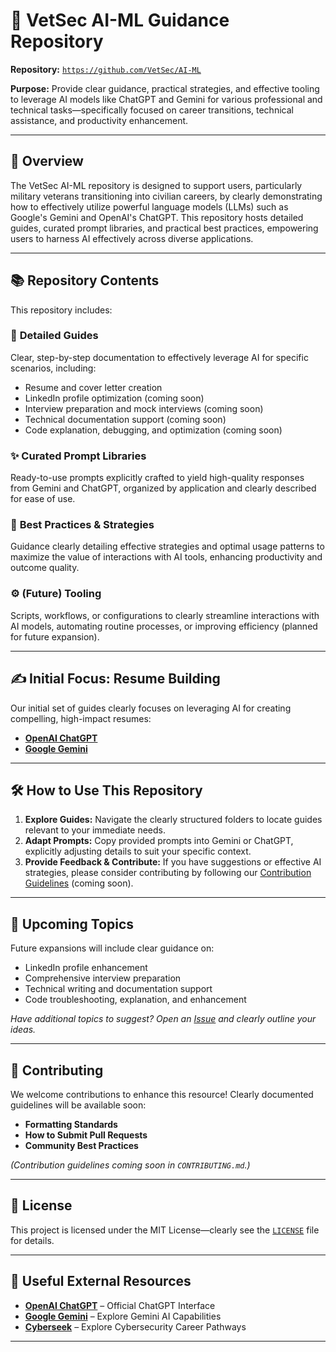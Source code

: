 # 🤖 VetSec AI-ML Guidance Repository

**Repository:** [`https://github.com/VetSec/AI-ML`](https://github.com/VetSec/AI-ML)

**Purpose:** Provide clear guidance, practical strategies, and effective tooling to leverage AI models like ChatGPT and Gemini for various professional and technical tasks—specifically focused on career transitions, technical assistance, and productivity enhancement.

---

## 🎯 Overview

The VetSec AI-ML repository is designed to support users, particularly military veterans transitioning into civilian careers, by clearly demonstrating how to effectively utilize powerful language models (LLMs) such as Google's Gemini and OpenAI's ChatGPT. This repository hosts detailed guides, curated prompt libraries, and practical best practices, empowering users to harness AI effectively across diverse applications.

---

## 📚 Repository Contents

This repository includes:

### 📖 **Detailed Guides**
Clear, step-by-step documentation to effectively leverage AI for specific scenarios, including:
- Resume and cover letter creation
- LinkedIn profile optimization (coming soon)
- Interview preparation and mock interviews (coming soon)
- Technical documentation support (coming soon)
- Code explanation, debugging, and optimization (coming soon)

### ✨ **Curated Prompt Libraries**
Ready-to-use prompts explicitly crafted to yield high-quality responses from Gemini and ChatGPT, organized by application and clearly described for ease of use.

### 🚀 **Best Practices & Strategies**
Guidance clearly detailing effective strategies and optimal usage patterns to maximize the value of interactions with AI tools, enhancing productivity and outcome quality.

### ⚙️ **(Future) Tooling**
Scripts, workflows, or configurations to clearly streamline interactions with AI models, automating routine processes, or improving efficiency (planned for future expansion).

---

## ✍️ Initial Focus: Resume Building

Our initial set of guides clearly focuses on leveraging AI for creating compelling, high-impact resumes:

- **[OpenAI ChatGPT](./resume/ChatGPT/README.md)**
- **[Google Gemini](./resume/Gemini/README.md)**
---

## 🛠️ How to Use This Repository

1. **Explore Guides:** Navigate the clearly structured folders to locate guides relevant to your immediate needs.
2. **Adapt Prompts:** Copy provided prompts into Gemini or ChatGPT, explicitly adjusting details to suit your specific context.
3. **Provide Feedback & Contribute:** If you have suggestions or effective AI strategies, please consider contributing by following our [Contribution Guidelines](./CONTRIBUTING.md) (coming soon).

---

## 🌱 Upcoming Topics

Future expansions will include clear guidance on:
- LinkedIn profile enhancement
- Comprehensive interview preparation
- Technical writing and documentation support
- Code troubleshooting, explanation, and enhancement

*Have additional topics to suggest? Open an [Issue](https://github.com/VetSec/AI-ML/issues) and clearly outline your ideas.*

---

## 🌟 Contributing

We welcome contributions to enhance this resource! Clearly documented guidelines will be available soon:

- **Formatting Standards**
- **How to Submit Pull Requests**
- **Community Best Practices**

*(Contribution guidelines coming soon in `CONTRIBUTING.md`.)*

---

## 📄 License

This project is licensed under the MIT License—clearly see the [`LICENSE`](./LICENSE) file for details.

---

## 🔗 Useful External Resources
- **[OpenAI ChatGPT](https://chat.openai.com)** – Official ChatGPT Interface
- **[Google Gemini](https://deepmind.google/gemini)** – Explore Gemini AI Capabilities
- **[Cyberseek](https://www.cyberseek.org)** – Explore Cybersecurity Career Pathways

---
